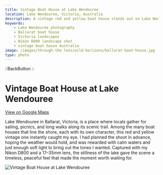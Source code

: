 ```yaml
---
title: Vintage Boat House at Lake Wendouree
location: Lake Wendouree, Victoria, Australia
description: A vintage red and yellow boat house stands out on Lake Wendouree in Ballarat. Calm waters and soft light made this Nikon D800 shot unforgettable.
keywords:
    - Lake Wendouree photography
    - Ballarat boat house
    - Victoria landscapes
    - Nikon D800 landscape shot
    - vintage boat house Australia
image: /images/through-the-lens/wild-horizons/ballarat-boat-house.jpg
type: photo
---
```


::BackButton
::

# Vintage Boat House at Lake Wendouree

<a href="https://www.google.com/maps/search/?api=1&query=Lake+Wendouree,+Victoria,+Australia" target="_blank" rel="noopener noreferrer">View on Google Maps</a>

Lake Wendouree in Ballarat, Victoria, is a place where locals gather for sailing, picnics, and long walks along its scenic trail. Among the many boat houses that line the shore, each with its own character, this red and yellow vintage one instantly caught my eye. I had planned the shoot in advance, hoping the weather would hold, and was rewarded with calm waters and just enough soft light to bring out the tones I wanted. Captured with my Nikon D800 and a 17–35mm lens, the stillness of the lake gave the scene a timeless, peaceful feel that made the moment worth waiting for.

![Vintage Boat House at Lake Wendouree](/images/through-the-lens/wild-horizons/ballarat-boat-house.jpg)

<div class="mb-8"></div>
